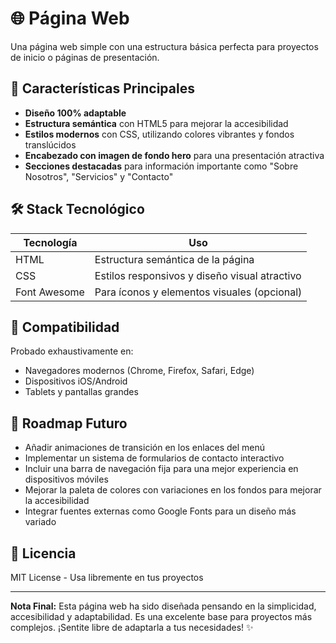 # 🌐 Página Web

Una página web simple con una estructura básica perfecta para proyectos de inicio o páginas de presentación.

## 🌟 Características Principales

- **Diseño 100% adaptable** 
- **Estructura semántica** con HTML5 para mejorar la accesibilidad
- **Estilos modernos** con CSS, utilizando colores vibrantes y fondos translúcidos
- **Encabezado con imagen de fondo hero** para una presentación atractiva
- **Secciones destacadas** para información importante como "Sobre Nosotros", "Servicios" y "Contacto"

## 🛠 Stack Tecnológico

| Tecnología  | Uso                                           |
|-------------|-----------------------------------------------|
| HTML        | Estructura semántica de la página             |
| CSS         | Estilos responsivos y diseño visual atractivo |
| Font Awesome| Para íconos y elementos visuales (opcional)   |

## 📱 Compatibilidad

Probado exhaustivamente en:

- Navegadores modernos (Chrome, Firefox, Safari, Edge)
- Dispositivos iOS/Android
- Tablets y pantallas grandes


## 🔮 Roadmap Futuro

- Añadir animaciones de transición en los enlaces del menú
- Implementar un sistema de formularios de contacto interactivo
- Incluir una barra de navegación fija para una mejor experiencia en dispositivos móviles
- Mejorar la paleta de colores con variaciones en los fondos para mejorar la accesibilidad
- Integrar fuentes externas como Google Fonts para un diseño más variado

## 📄 Licencia

MIT License - Usa libremente en tus proyectos

---

**Nota Final:** Esta página web ha sido diseñada pensando en la simplicidad, accesibilidad y adaptabilidad. Es una excelente base para proyectos más complejos. ¡Sentite libre de adaptarla a tus necesidades! ✨
